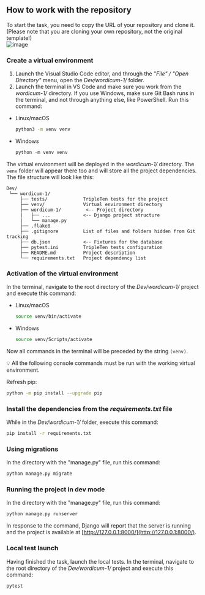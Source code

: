 ## How to work with the repository
To start the task, you need to copy the URL of your repository and clone it. (Please note that you are cloning your own repository, not the original template!)  
  ![image](https://practicum-content.s3.us-west-1.amazonaws.com/new-markets/b2b/image1.png)
  
### Create a virtual environment

1. Launch the Visual Studio Code editor, and through the "*File" / "Open Directory"* menu, open the *Dev/wordicum-1/* folder. 
2. Launch the terminal in VS Code and make sure you work from the *wordicum-1/* directory. If you use Windows, make sure Git Bash runs in the terminal, and not through anything else, like PowerShell. Run this command:
- Linux/macOS
    
    ```bash
    python3 -m venv venv
    ```
    
- Windows
    
    ```python
    python -m venv venv
    ```
   
The virtual environment will be deployed in the *wordicum-1/* directory. The `venv` folder will appear there too and will store all the project dependencies. The file structure will look like this:

```
Dev/
 └── wordicum-1/
     ├── tests/             TripleTen tests for the project
     ├── venv/              Virtual environment directory
     ├── wordicum-1/         <-- Project directory
     |   ├── ...            <-- Django project structure
     |   └── manage.py      
     ├── .flake8        
     ├── .gitignore         List of files and folders hidden from Git tracking 
     ├── db.json            <-- Fixtures for the database    
     ├── pytest.ini         TripleTen tests configuration
     ├── README.md          Project description 
     └── requirements.txt   Project dependency list
```

### Activation of the virtual environment
In the terminal, navigate to the root directory of the *Dev/wordicum-1/* project and execute this command:
- Linux/macOS
    
    ```bash
    source venv/bin/activate
    ```
    
- Windows
    
    ```bash
    source venv/Scripts/activate
    ```
    

Now all commands in the terminal will be preceded by the string `(venv)`.

💡 All the following console commands must be run with the working virtual environment.

Refresh pip:

```bash
python -m pip install --upgrade pip
```

### Install the dependencies from the *requirements.txt* file
While in the *Dev/wordicum-1/* folder, execute this command:

```bash
pip install -r requirements.txt
```

### Using migrations

    
In the directory with the "manage.py" file, run this command: 

```bash
python manage.py migrate
```

### Running the project in dev mode

    
In the directory with the "manage.py" file, run this command: 

```bash
python manage.py runserver
```

In response to the command, Django will report that the server is running and the project is available at [http://127.0.0.1:8000/](http://127.0.0.1:8000/).


### Local test launch
Having finished the task, launch the local tests. In the terminal, navigate to the root directory of the *Dev/wordicum-1/* project and execute this command:
```shell
pytest
```

